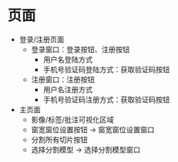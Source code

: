 # 页面

* 登录/注册页面
  * 登录窗口：登录按钮、注册按钮
    * 用户名登陆方式
    * 手机号验证码登陆方式：获取验证码按钮
  * 注册窗口：注册按钮
    * 用户名注册方式
    * 手机号验证码注册方式：获取验证码按钮
* 主页面
  * 影像/标签/批注可视化区域
  * 窗宽窗位设置按钮 → 窗宽窗位设置窗口
  * 分割所有切片按钮
  * 选择分割模型 → 选择分割模型窗口 